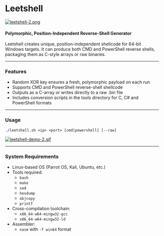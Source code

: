 # Leetshell

[![leetshell-2.png](https://i.postimg.cc/NjmkWQg0/leetshell-2.png)](https://postimg.cc/sMfWWdGF)

#### Polymorphic, Position-Independent Reverse-Shell Generator

Leetshell creates unique, position-independent shellcode for 64-bit Windows targets. It can produce both CMD and PowerShell reverse shells, packaging them as C-style arrays or raw binaries.

---

### Features

- Random XOR key ensures a fresh, polymorphic payload on each run
- Supports CMD and PowerShell reverse-shell shellcode
- Outputs as a C-array or writes directly to a raw .bin file
- Includes conversion scripts in the tools directory for C, C# and PowerShell formats

---

### Usage

```
./leetshell.sh <ip> <port> [cmd|powershell] [--raw]
```

[![leetshell-demo-2.gif](https://i.postimg.cc/MKmt3Wtm/leetshell-demo-2.gif)](https://postimg.cc/56jw6WhX)

---

### System Requirements

- Linux-based OS (Parrot OS, Kali, Ubuntu, etc.)
- Tools required:
  - `bash`
  - `make`
  - `sed`
  - `hexdump`
  - `objcopy`
  - `printf`
- Cross-compilation toolchain:
  - `x86_64-w64-mingw32-gcc`
  - `x86_64-w64-mingw32-ld`
- Assembler:
  - `nasm` with `-f win64` format



